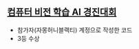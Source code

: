 ## [컴퓨터 비전 학습 AI 경진대회](https://dacon.io/competitions/official/235626/overview/description)

- 참가자(자몽허니블랙티) 계정으로 작성한 코드
- 3등 수상
